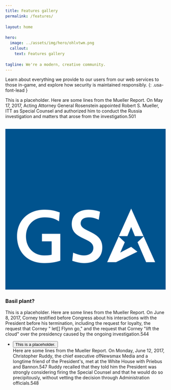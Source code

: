 ```yaml
---
title: Features gallery
permalink: /features/

layout: home

hero:
  image: ../assets/img/hero/ohlvtwm.png
  callout:
    text: Features gallery

tagline: We're a modern, creative community.
---
```


Learn about everything we provide to our users from our web services to those in-game, and explore how security is maintained responsibly.
{: .usa-font-lead }

This is a placeholder. Here are some lines from the Mueller Report. On May 17, 2017, Acting Attorney General Rosenstein appointed Robert S. Mueller, ITT as Special Counsel and authorized him to conduct the Russia investigation and matters that arose from the investigation.501

<br>
<div class="usa-grid-full">
        <div class="usa-width-one-half">
            <img src="../assets/img/gsa-logo.svg" alt="">
        </div>
        <div class="usa-width-one-half">
            <h3>Basil plant?</h3>
            <p>This is a placeholder. Here are some lines from the Mueller Report. On June 8, 2017, Corney testified before Congress about his interactions with the President before his termination, including the request for loyalty, the request that Corney " let[] Flynn go," and the request that Corney "lift the cloud" over the presidency caused by the ongoing investigation.544 </p>
            <ul class="usa-accordion">
              <li>
                <button class="usa-accordion-button"
                  aria-expanded="false"
                  aria-controls="a1">
                  This is a placeholder.
                </button>
                <div id="a1" class="usa-accordion-content">
                  Here are some lines from the Mueller Report. On Monday, June 12, 2017, Christopher Ruddy, the chief executive ofNewsmax Media and a  longtime friend of the President's, met at the White House with Priebus and Bannon.547 Ruddy recalled that they told him the President was strongly considering firing the Special Counsel and that he would do so precipitously, without vetting the decision through Administration officials.548
                </div>
              </li>
            </ul>            
        </div>
</div>
<br>

